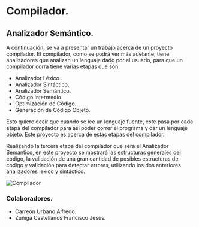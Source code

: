 # Compilador.
## Analizador Semántico.
A continuación, se va a presentar un trabajo acerca de un proyecto compilador. El compilador, como se podrá ver más adelante, tiene analizadores que analizan un lenguaje dado por el usuario, para que un compilador corra tiene varias etapas que son:
 
-	Analizador Léxico.
-	Analizador Sintáctico.
-	Analizador Semántico.
-	Código Intermedio.
-	Optimización de Código.
-	Generación de Código Objeto.

Esto quiere decir que cuando se lee un lenguaje fuente, este pasa por cada etapa del compilador para así poder correr el programa y dar un lenguaje objeto. Este proyecto es acerca de estas etapas del compilador. 

Realizando la tercera etapa del compilador que será el Analizador Semantico, en este proyecto se mostrará las estructuras generales del código, la validación de una gran cantidad de posibles estructuras de código y validación para detectar errores, utilizando los dos anteriores analizadores lexico y sintáctico.

![Compilador](https://github.com/AlfredoCU/Compilador/blob/feature/compilador/Img/Interfaz.png)

### Colaboradores.
-	Carreón Urbano Alfredo.
-	Zúñiga Castellanos Francisco Jesús.
